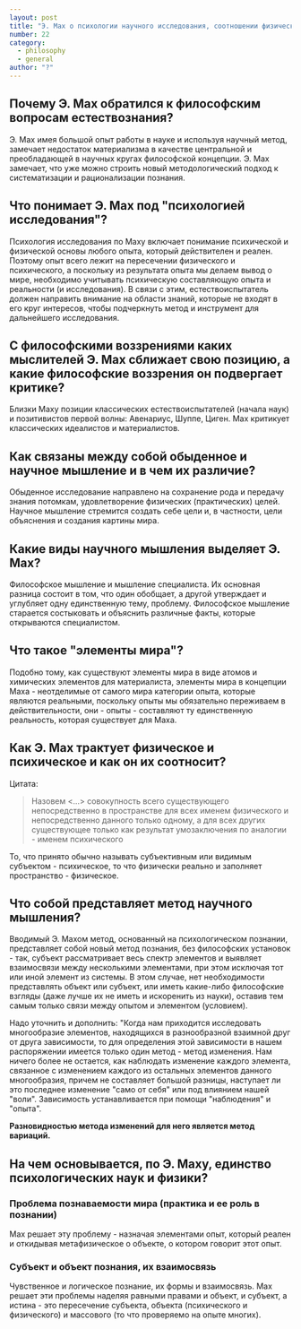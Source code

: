```yaml
---
layout: post
title: "Э. Мах о психологии научного исследования, соотношении физического и психического, об элементах мира и принципе экономии мышления в науке"
number: 22
category:
  - philosophy
  - general
author: "?"
---
```


## Почему Э. Мах обратился к философским вопросам естествознания?
Э. Мах имея большой опыт работы в науке и используя научный метод, замечает недостаток материализма в качестве центральной и преобладающей в научных кругах философской концепции. Э. Мах замечает, что уже можно строить новый методологический подход к систематизации и рационализации познания.

## Что понимает Э. Мах под "психологией исследования"?
Психология исследования по Маху включает понимание психической и физической основы любого опыта, который действителен и реален. Поэтому опыт всего лежит на пересечении физического и психического, а поскольку из результата опыта мы делаем вывод о мире, необходимо учитывать психическую составляющую опыта и реальности (и исследования). В связи с этим, естествоиспытатель должен направить внимание на области знаний, которые не входят в его круг интересов, чтобы подчеркнуть метод и инструмент для дальнейшего исследования.

## С философскими воззрениями каких мыслителей Э. Мах сближает свою позицию, а какие философские воззрения он подвергает критике?
Близки Маху позиции классических естествоиспытателей (начала наук) и позитивистов первой волны: Авенариус, Шуппе, Циген. Мах критикует классических идеалистов и материалистов.

## Как связаны между собой обыденное и научное мышление и в чем их различие?
Обыденное исследование направлено на сохранение рода и передачу знания потомкам, удовлетворение физических (практических) целей. Научное мышление стремится создать себе цели и, в частности, цели объяснения и создания картины мира.

## Какие виды научного мышления выделяет Э. Мах?
Философское мышление и мышление специалиста. Их основная разница состоит в том, что один обобщает, а другой утверждает и углубляет одну единственную тему, проблему. Философское мышление старается состыковать и объяснить различные факты, которые открываются специалистом. 

## Что такое "элементы мира"?
Подобно тому, как существуют элементы мира в виде атомов и химических элементов для материалиста, элементы мира в концепции Маха - неотделимые от самого мира категории опыта, которые являются реальными, поскольку опыты мы обязательно переживаем в действительности, они - опыты - составляют ту единственную реальность, которая существует для Маха.

## Как Э. Мах трактует физическое и психическое и как он их соотносит?
Цитата:
> Назовем <...> совокупность всего существующего непосредственно в пространстве для всех именем физического и непосредственно данного только одному, а для всех других существующее только как результат умозаключения по аналогии - именем психического

То, что принято обычно называть субъективным или видимым субъектом - психическое, то что физически реально и заполняет пространство - физическое.

## Что собой представляет метод научного мышления?
Вводимый Э. Махом метод, основанный на психологическом познании, представляет собой новый метод познания, без философских установок - так, субъект рассматривает весь спектр элементов и выявляет взаимосвязи между несколькими элементами, при этом исключая тот или иной элемент из системы. В этом случае, нет необходимости представлять объект или субъект, или иметь какие-либо философские взгляды (даже лучше их не иметь и искоренить из науки), оставив тем самым только связи между опытом и элементом (условием).

Надо уточнить и дополнить: "Когда нам приходится исследовать многообразие элементов, находящихся в разнообразной взаимной друг от друга зависимости, то для определения этой зависимости в нашем распоряжении имеется только один метод - метод изменения. Нам ничего более не остается, как наблюдать изменение каждого элемента, связанное с изменением каждого из остальных элементов данного многообразия, причем не составляет большой разницы, наступает ли это последнее изменение "само от себя" или под влиянием нашей "воли". Зависимость устанавливается при помощи "наблюдения" и "опыта".

__Разновидностью метода изменений для него является метод вариаций.__

## На чем основывается, по Э. Маху, единство психологических наук и физики?
### Проблема познаваемости мира (практика и ее роль в познании)
Мах решает эту проблему - назначая элементами опыт, который реален и откидывая метафизическое о объекте, о котором говорит этот опыт.

### Субъект и объект познания, их взаимосвязь
Чувственное и логическое познание, их формы и взаимосвязь. Мах решает эти проблемы наделяя равными правами и объект, и субъект, а истина - это пересечение субъекта, объекта (психического и физического) и массового (то что проверяемо на опыте многих).
